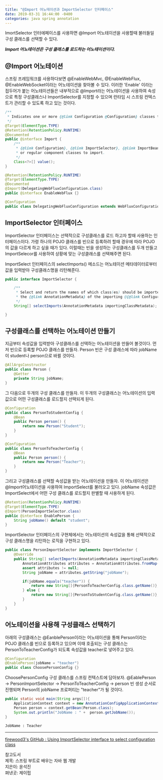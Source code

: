 ```yaml
---
title: "@Import 어노테이션과 ImportSelector 인터페이스"
date: 2019-03-31 16:44:00 -0400
categories: java spring annotation
---
```


ImortSelector 인터에페이스를 사용하면 @Import 어노테이션을 사용할때 불러들일 구성 클래스를 선택할 수 있다.

***Import 어노테이션은 구성 클래스를 로드하는 어노테이션이다.***

## @Import 어노테이션
스프링 프레임워크를 사용하다보면 @EnableWebMvc, @EnableWebFlux, @EnableWebSocket이라는 어노테이션을 찾아볼 수 있다. 이러한 'Enable' 이라는 접두어가 붙는 어노테이션들은 내부적으로 @Import라는 어노테이션을 사용하여 속성으로 특정 구성클래스나 ImportSelector를 지정할 수 있으며 런타임 시 스프링 컨텍스트가 관리할 수 있도록 하고 있는 것이다.

```java
/**
 * Indicates one or more {@link Configuration @Configuration} classes to import.
 */
@Target(ElementType.TYPE)
@Retention(RetentionPolicy.RUNTIME)
@Documented
public @interface Import {
    /**
	 * {@link Configuration}, {@link ImportSelector}, {@link ImportBeanDefinitionRegistrar}
	 * or regular component classes to import.
	 */
	Class<?>[] value();
}
```

```java
@Retention(RetentionPolicy.RUNTIME)
@Target(ElementType.TYPE)
@Documented
@Import(DelegatingWebFluxConfiguration.class)
public @interface EnableWebFlux {}
```

```java
@Configuration
public class DelegatingWebFluxConfiguration extends WebFluxConfigurationSupport {}
```

## ImportSelector 인터페이스
ImportSelector 인터페이스는 선택적으로 구성클래스를 로드 하고자 할때 사용하는 인터페이스이다. 가령 하나의 POJO 클래스를 빈으로 등록하려 할때 경우에 따라 POJO의 값을 다르게 하고 싶을 때가 있다. 이럴때는 빈을 생성하는 구성클래스를 두개 만들고 ImportSelecor를 사용하여 상황에 맞는 구성클래스를 선택해주면 된다.

ImportSelect 인터페이스의 selectImports() 메소드는 어노테이션 메타데이터로부터 값을 입력받아 구성클래스명을 리턴해준다.

```java
public interface ImportSelector {

	/**
	 * Select and return the names of which class(es) should be imported based on
	 * the {@link AnnotationMetadata} of the importing @{@link Configuration} class.
	 */
	String[] selectImports(AnnotationMetadata importingClassMetadata);

}
```

## 구성클래스를 선택하는 어노테이션 만들기

지금부터 속성값을 입력받아 구성클래스를 선택하는 어노테이션을 만들어 볼것이다. 먼저 빈으로 등록할 POJO 클래스를 만들자. Person 빈은 구성 클래스에 따라 jobName이 student나 person으로 바뀔 것이다.

```java
@AllArgsConstructor
public class Person {
    @Getter
    private String jobName;
}
```

그 다음으로 두개의 구성 클래스를 만들자. 이 두개의 구성클래스는 어노테이션의 입력값으로 어떤 구성클래스를 로드할지 선택되게 된다.

```java
@Configuration
public class PersonToStudentConfig {
    @Bean
    public Person person() {
        return new Person("Student");
    }
}
```

```java
@Configuration
public class PersonToTeacherConfig {
    @Bean
    public Person person() {
        return new Person("Teacher");
    }
}
```

그리고 구성클래스를 선택할 속성값을 받는 어노테이션을 만들자. 이 어노테이션은 @Import어노테이션을 사용하여 ImportSelect를 불러오고 있다. jobName 속성값은 ImportSelect에서 어떤 구성 클래스를 로드할지 판별할 때 사용하게 된다.

```java
@Retention(RetentionPolicy.RUNTIME)
@Target(ElementType.TYPE)
@Import(PersonImportSelector.class)
public @interface EnablePerson {
    String jobName() default "student";
}
```

ImportSelector 인터페이스의 구현체에서는 어노테이션의 속성값을 통해 선택적으로 구성 클래스명을 리턴하는 로직을 구현하고 있다.

```java
public class PersonImportSelector implements ImportSelector {
    @Override
    public String[] selectImports(AnnotationMetadata importingClassMetadata) {
        AnnotationAttributes attributes = AnnotationAttributes.fromMap(importingClassMetadata.getAnnotationAttributes(EnablePerson.class.getName(), false));
        assert attributes != null;
        String jobName = attributes.getString("jobName");

        if(jobName.equals("teacher")) {
            return new String[]{PersonToTeacherConfig.class.getName()};
        } else {
            return new String[]{PersonToStudentConfig.class.getName()};
        }
    }
}
```

## 어노테이션을 사용해 구성클래스 선택하기
아래의 구성클래스는 @EanblePerson이라는 어노테이션을 통해 Person이라는 POJO 클래스를 빈으로 등록하고 있으며 이때 호출되는 구성 클래스는 PersonToTeacherConfig가 되도록 속성값을 teacher로 넣어주고 있다.

```java
@Configuration
@EnablePerson(jobName = "teacher")
public class ChoosePersonConfig {}
```

ChoosePersonConfig 구성 클래스를 스프링 컨텍스트에 담아보자. @EablePerson -> PersonImportSelector -> PersonToTeacherConfig -> person 빈 생성 순서로 진행되며 Person의 jobName 프로퍼티는 "teacher"가 될 것이다.

```java
public static void main(String args[]){
    ApplicationContext context = new AnnotationConfigApplicationContext(ChoosePersonConfig.class);
    Person person = context.getBean(Person.class);
    System.out.println("JobName : " +  person.getJobName());
}
```

```code
JobName : Teacher
```
***

[firewood3's GitHub : Using ImportSelector interface to select configuration class](https://github.com/firewood3/spring/tree/master/springboot-annotations/springboot-importselector)

참고도서  
제목: 스프링 부트로 배우는 자바 웹 개발  
지은이: 윤석진  
펴낸곳: 제이펍  

